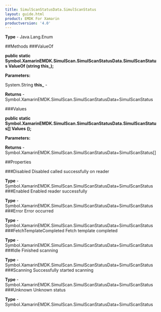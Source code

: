 ```yaml
---
title: SimulScanStatusData.SimulScanStatus
layout: guide.html
product: EMDK For Xamarin 
productversion: '4.0' 
---
```


    

**Type** - Java.Lang.Enum

##Methods
###ValueOf

**public static Symbol.XamarinEMDK.SimulScan.SimulScanStatusData.SimulScanStatus ValueOf (string this_);**


        

**Parameters:**

System.String **this_**  - 
        

**Returns** - Symbol.XamarinEMDK.SimulScan.SimulScanStatusData+SimulScanStatus

###Values

**public static Symbol.XamarinEMDK.SimulScan.SimulScanStatusData.SimulScanStatus[] Values ();**


        

**Parameters:**

**Returns** - Symbol.XamarinEMDK.SimulScan.SimulScanStatusData+SimulScanStatus[]

##Properties

###Disabled
Disabled called successfully on reader

**Type** - Symbol.XamarinEMDK.SimulScan.SimulScanStatusData+SimulScanStatus
###Enabled
Enabled reader successfully

**Type** - Symbol.XamarinEMDK.SimulScan.SimulScanStatusData+SimulScanStatus
###Error
Error occurred

**Type** - Symbol.XamarinEMDK.SimulScan.SimulScanStatusData+SimulScanStatus
###FetchTemplateCompleted
Fetch template completed

**Type** - Symbol.XamarinEMDK.SimulScan.SimulScanStatusData+SimulScanStatus
###Idle
Finished scanning

**Type** - Symbol.XamarinEMDK.SimulScan.SimulScanStatusData+SimulScanStatus
###Scanning
Successfully started scanning

**Type** - Symbol.XamarinEMDK.SimulScan.SimulScanStatusData+SimulScanStatus
###Unknown
Unknown status

**Type** - Symbol.XamarinEMDK.SimulScan.SimulScanStatusData+SimulScanStatus
